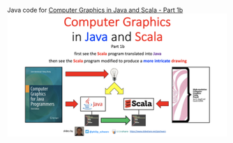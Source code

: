 Java code for [Computer Graphics in Java and Scala - Part 1b](https://www.slideshare.net/pjschwarz/computer-graphics-in-java-and-scala-part-1b)
![Computer Graphics in Java and Scala - Part 1b](front-slide.png?raw=true )
